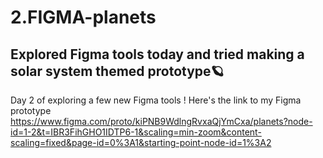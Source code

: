 # 2.FIGMA-planets
Explored Figma tools today and tried making a solar system themed prototype🪐
-----
Day 2 of exploring a few new Figma tools ! 
Here's the link to my Figma prototype
https://www.figma.com/proto/kiPNB9WdlngRvxaQjYmCxa/planets?node-id=1-2&t=IBR3FihGHO1IDTP6-1&scaling=min-zoom&content-scaling=fixed&page-id=0%3A1&starting-point-node-id=1%3A2
